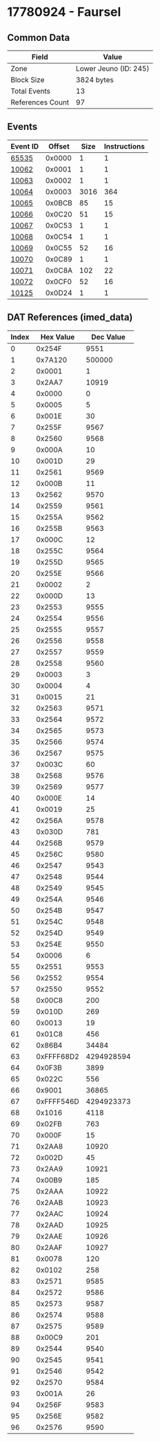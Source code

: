# 17780924 - Faursel

## Common Data

| Field            | Value                 |
|------------------|-----------------------|
| Zone             | Lower Jeuno (ID: 245) |
| Block Size       | 3824 bytes            |
| Total Events     | 13                    |
| References Count | 97                    |

## Events

| Event ID            | Offset   |   Size |   Instructions |
|---------------------|----------|--------|----------------|
| [65535](./65535.md) | 0x0000   |      1 |              1 |
| [10062](./10062.md) | 0x0001   |      1 |              1 |
| [10063](./10063.md) | 0x0002   |      1 |              1 |
| [10064](./10064.md) | 0x0003   |   3016 |            364 |
| [10065](./10065.md) | 0x0BCB   |     85 |             15 |
| [10066](./10066.md) | 0x0C20   |     51 |             15 |
| [10067](./10067.md) | 0x0C53   |      1 |              1 |
| [10068](./10068.md) | 0x0C54   |      1 |              1 |
| [10069](./10069.md) | 0x0C55   |     52 |             16 |
| [10070](./10070.md) | 0x0C89   |      1 |              1 |
| [10071](./10071.md) | 0x0C8A   |    102 |             22 |
| [10072](./10072.md) | 0x0CF0   |     52 |             16 |
| [10125](./10125.md) | 0x0D24   |      1 |              1 |

## DAT References (imed_data)

|   Index | Hex Value   |   Dec Value |
|---------|-------------|-------------|
|       0 | 0x254F      |        9551 |
|       1 | 0x7A120     |      500000 |
|       2 | 0x0001      |           1 |
|       3 | 0x2AA7      |       10919 |
|       4 | 0x0000      |           0 |
|       5 | 0x0005      |           5 |
|       6 | 0x001E      |          30 |
|       7 | 0x255F      |        9567 |
|       8 | 0x2560      |        9568 |
|       9 | 0x000A      |          10 |
|      10 | 0x001D      |          29 |
|      11 | 0x2561      |        9569 |
|      12 | 0x000B      |          11 |
|      13 | 0x2562      |        9570 |
|      14 | 0x2559      |        9561 |
|      15 | 0x255A      |        9562 |
|      16 | 0x255B      |        9563 |
|      17 | 0x000C      |          12 |
|      18 | 0x255C      |        9564 |
|      19 | 0x255D      |        9565 |
|      20 | 0x255E      |        9566 |
|      21 | 0x0002      |           2 |
|      22 | 0x000D      |          13 |
|      23 | 0x2553      |        9555 |
|      24 | 0x2554      |        9556 |
|      25 | 0x2555      |        9557 |
|      26 | 0x2556      |        9558 |
|      27 | 0x2557      |        9559 |
|      28 | 0x2558      |        9560 |
|      29 | 0x0003      |           3 |
|      30 | 0x0004      |           4 |
|      31 | 0x0015      |          21 |
|      32 | 0x2563      |        9571 |
|      33 | 0x2564      |        9572 |
|      34 | 0x2565      |        9573 |
|      35 | 0x2566      |        9574 |
|      36 | 0x2567      |        9575 |
|      37 | 0x003C      |          60 |
|      38 | 0x2568      |        9576 |
|      39 | 0x2569      |        9577 |
|      40 | 0x000E      |          14 |
|      41 | 0x0019      |          25 |
|      42 | 0x256A      |        9578 |
|      43 | 0x030D      |         781 |
|      44 | 0x256B      |        9579 |
|      45 | 0x256C      |        9580 |
|      46 | 0x2547      |        9543 |
|      47 | 0x2548      |        9544 |
|      48 | 0x2549      |        9545 |
|      49 | 0x254A      |        9546 |
|      50 | 0x254B      |        9547 |
|      51 | 0x254C      |        9548 |
|      52 | 0x254D      |        9549 |
|      53 | 0x254E      |        9550 |
|      54 | 0x0006      |           6 |
|      55 | 0x2551      |        9553 |
|      56 | 0x2552      |        9554 |
|      57 | 0x2550      |        9552 |
|      58 | 0x00C8      |         200 |
|      59 | 0x010D      |         269 |
|      60 | 0x0013      |          19 |
|      61 | 0x01C8      |         456 |
|      62 | 0x86B4      |       34484 |
|      63 | 0xFFFF68D2  |  4294928594 |
|      64 | 0x0F3B      |        3899 |
|      65 | 0x022C      |         556 |
|      66 | 0x9001      |       36865 |
|      67 | 0xFFFF546D  |  4294923373 |
|      68 | 0x1016      |        4118 |
|      69 | 0x02FB      |         763 |
|      70 | 0x000F      |          15 |
|      71 | 0x2AA8      |       10920 |
|      72 | 0x002D      |          45 |
|      73 | 0x2AA9      |       10921 |
|      74 | 0x00B9      |         185 |
|      75 | 0x2AAA      |       10922 |
|      76 | 0x2AAB      |       10923 |
|      77 | 0x2AAC      |       10924 |
|      78 | 0x2AAD      |       10925 |
|      79 | 0x2AAE      |       10926 |
|      80 | 0x2AAF      |       10927 |
|      81 | 0x0078      |         120 |
|      82 | 0x0102      |         258 |
|      83 | 0x2571      |        9585 |
|      84 | 0x2572      |        9586 |
|      85 | 0x2573      |        9587 |
|      86 | 0x2574      |        9588 |
|      87 | 0x2575      |        9589 |
|      88 | 0x00C9      |         201 |
|      89 | 0x2544      |        9540 |
|      90 | 0x2545      |        9541 |
|      91 | 0x2546      |        9542 |
|      92 | 0x2570      |        9584 |
|      93 | 0x001A      |          26 |
|      94 | 0x256F      |        9583 |
|      95 | 0x256E      |        9582 |
|      96 | 0x2576      |        9590 |
